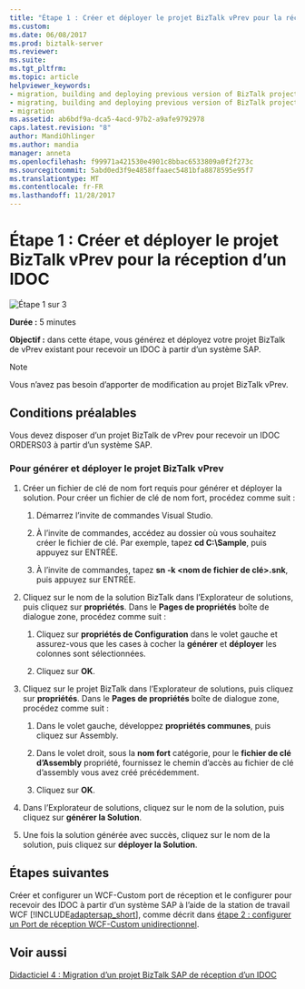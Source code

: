 ```yaml
---
title: "Étape 1 : Créer et déployer le projet BizTalk vPrev pour la réception d’un IDOC | Documents Microsoft"
ms.custom: 
ms.date: 06/08/2017
ms.prod: biztalk-server
ms.reviewer: 
ms.suite: 
ms.tgt_pltfrm: 
ms.topic: article
helpviewer_keywords:
- migration, building and deploying previous version of BizTalk project for receiving an IDOC
- migrating, building and deploying previous version of BizTalk project for receiving an IDOC
- migration
ms.assetid: ab6bdf9a-dca5-4acd-97b2-a9afe9792978
caps.latest.revision: "8"
author: MandiOhlinger
ms.author: mandia
manager: anneta
ms.openlocfilehash: f99971a421530e4901c8bbac6533809a0f2f273c
ms.sourcegitcommit: 5abd0ed3f9e4858ffaaec5481bfa8878595e95f7
ms.translationtype: MT
ms.contentlocale: fr-FR
ms.lasthandoff: 11/28/2017
---
```

# <a name="step-1-build-and-deploy-the-vprev-biztalk-project-for-receiving-an-idoc"></a>Étape 1 : Créer et déployer le projet BizTalk vPrev pour la réception d’un IDOC
![Étape 1 sur 3](../../adapters-and-accelerators/adapter-oracle-database/media/step-1of3.gif "Step_1of3")  
  
 **Durée :** 5 minutes  
  
 **Objectif :** dans cette étape, vous générez et déployez votre projet BizTalk de vPrev existant pour recevoir un IDOC à partir d’un système SAP.  
  
> [!NOTE]
>  Vous n’avez pas besoin d’apporter de modification au projet BizTalk vPrev.  
  
## <a name="prerequisites"></a>Conditions préalables  
 Vous devez disposer d’un projet BizTalk de vPrev pour recevoir un IDOC ORDERS03 à partir d’un système SAP.  
  
### <a name="to-build-and-deploy-the-vprev-biztalk-project"></a>Pour générer et déployer le projet BizTalk vPrev  
  
1.  Créer un fichier de clé de nom fort requis pour générer et déployer la solution. Pour créer un fichier de clé de nom fort, procédez comme suit :  
  
    1.  Démarrez l’invite de commandes Visual Studio.  
  
    2.  À l’invite de commandes, accédez au dossier où vous souhaitez créer le fichier de clé. Par exemple, tapez **cd C:\Sample**, puis appuyez sur ENTRÉE.  
  
    3.  À l’invite de commandes, tapez **sn -k \<nom de fichier de clé\>.snk**, puis appuyez sur ENTRÉE.  
  
2.  Cliquez sur le nom de la solution BizTalk dans l’Explorateur de solutions, puis cliquez sur **propriétés**. Dans le **Pages de propriétés** boîte de dialogue zone, procédez comme suit :  
  
    1.  Cliquez sur **propriétés de Configuration** dans le volet gauche et assurez-vous que les cases à cocher la **générer** et **déployer** les colonnes sont sélectionnées.  
  
    2.  Cliquez sur **OK**.  
  
3.  Cliquez sur le projet BizTalk dans l’Explorateur de solutions, puis cliquez sur **propriétés**. Dans le **Pages de propriétés** boîte de dialogue zone, procédez comme suit :  
  
    1.  Dans le volet gauche, développez **propriétés communes**, puis cliquez sur Assembly.  
  
    2.  Dans le volet droit, sous la **nom fort** catégorie, pour le **fichier de clé d’Assembly** propriété, fournissez le chemin d’accès au fichier de clé d’assembly vous avez créé précédemment.  
  
    3.  Cliquez sur **OK**.  
  
4.  Dans l’Explorateur de solutions, cliquez sur le nom de la solution, puis cliquez sur **générer la Solution**.  
  
5.  Une fois la solution générée avec succès, cliquez sur le nom de la solution, puis cliquez sur **déployer la Solution**.  
  
## <a name="next-steps"></a>Étapes suivantes  
 Créer et configurer un WCF-Custom port de réception et le configurer pour recevoir des IDOC à partir d’un système SAP à l’aide de la station de travail WCF [!INCLUDE[adaptersap_short](../../includes/adaptersap-short-md.md)], comme décrit dans [étape 2 : configurer un Port de réception WCF-Custom unidirectionnel](../../adapters-and-accelerators/adapter-sap/step-2-configure-a-wcf-custom-one-way-receive-port.md).  
  
## <a name="see-also"></a>Voir aussi  
 [Didacticiel 4 : Migration d’un projet BizTalk SAP de réception d’un IDOC](../../adapters-and-accelerators/adapter-sap/tutorial-4-migrating-an-sap-receive-idoc-biztalk-project.md)